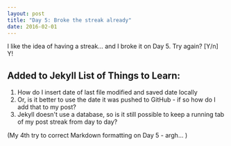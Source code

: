 ```yaml
---
layout: post
title: "Day 5: Broke the streak already"
date: 2016-02-01
---
```


I like the idea of having a streak... and I broke it on Day 5.  Try again? [Y/n] Y!

## Added to Jekyll List of Things to Learn: ##

1. How do I insert date of last file modified and saved date locally
2. Or, is it better to use the date it was pushed to GitHub - if so how do I add that to my post?
3. Jekyll doesn't use a database, so is it still possible to keep a running tab of my post streak from day to day?

(My 4th try to correct Markdown formatting on Day 5 - argh... )
